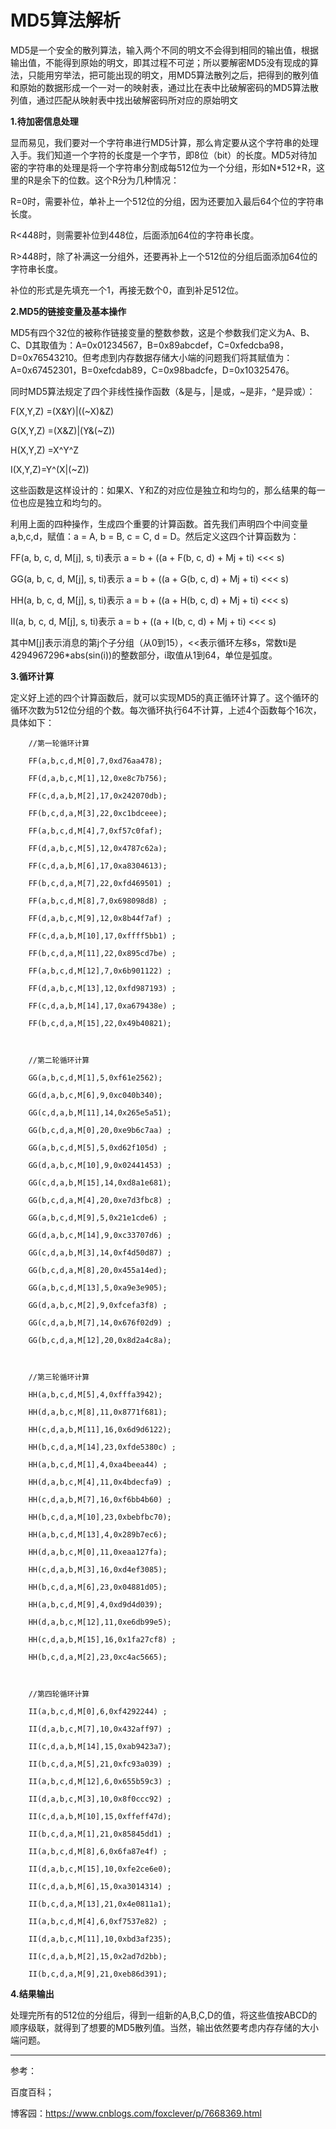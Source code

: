 # MD5算法解析

MD5是一个安全的散列算法，输入两个不同的明文不会得到相同的输出值，根据输出值，不能得到原始的明文，即其过程不可逆；所以要解密MD5没有现成的算法，只能用穷举法，把可能出现的明文，用MD5算法散列之后，把得到的散列值和原始的数据形成一个一对一的映射表，通过比在表中比破解密码的MD5算法散列值，通过匹配从映射表中找出破解密码所对应的原始明文


**1.待加密信息处理**

显而易见，我们要对一个字符串进行MD5计算，那么肯定要从这个字符串的处理入手。我们知道一个字符的长度是一个字节，即8位（bit）的长度。MD5对待加密的字符串的处理是将一个字符串分割成每512位为一个分组，形如N*512+R，这里的R是余下的位数。这个R分为几种情况：

R=0时，需要补位，单补上一个512位的分组，因为还要加入最后64个位的字符串长度。

R<448时，则需要补位到448位，后面添加64位的字符串长度。

R>448时，除了补满这一分组外，还要再补上一个512位的分组后面添加64位的字符串长度。

补位的形式是先填充一个1，再接无数个0，直到补足512位。

**2.MD5的链接变量及基本操作**

MD5有四个32位的被称作链接变量的整数参数，这是个参数我们定义为A、B、C、D其取值为：A=0x01234567，B=0x89abcdef，C=0xfedcba98，D=0x76543210。但考虑到内存数据存储大小端的问题我们将其赋值为：A=0x67452301，B=0xefcdab89，C=0x98badcfe，D=0x10325476。

同时MD5算法规定了四个非线性操作函数（&是与，|是或，~是非，^是异或）：

F(X,Y,Z) =(X&Y)|((~X)&Z)

G(X,Y,Z) =(X&Z)|(Y&(~Z))

H(X,Y,Z) =X^Y^Z

I(X,Y,Z)=Y^(X|(~Z))

这些函数是这样设计的：如果X、Y和Z的对应位是独立和均匀的，那么结果的每一位也应是独立和均匀的。

利用上面的四种操作，生成四个重要的计算函数。首先我们声明四个中间变量a,b,c,d，赋值：a = A, b = B, c = C, d = D。然后定义这四个计算函数为：

FF(a, b, c, d, M[j], s, ti)表示 a = b + ((a + F(b, c, d) + Mj + ti) <<< s)

GG(a, b, c, d, M[j], s, ti)表示 a = b + ((a + G(b, c, d) + Mj + ti) <<< s)

HH(a, b, c, d, M[j], s, ti)表示 a = b + ((a + H(b, c, d) + Mj + ti) <<< s)

II(a, b, c, d, M[j], s, ti)表示 a = b + ((a + I(b, c, d) + Mj + ti) <<< s)

其中M[j]表示消息的第j个子分组（从0到15），<<表示循环左移s，常数ti是4294967296*abs(sin(i))的整数部分，i取值从1到64，单位是弧度。

**3.循环计算**

定义好上述的四个计算函数后，就可以实现MD5的真正循环计算了。这个循环的循环次数为512位分组的个数。每次循环执行64不计算，上述4个函数每个16次，具体如下：

        //第一轮循环计算

        FF(a,b,c,d,M[0],7,0xd76aa478);

        FF(d,a,b,c,M[1],12,0xe8c7b756);

        FF(c,d,a,b,M[2],17,0x242070db);

        FF(b,c,d,a,M[3],22,0xc1bdceee);

        FF(a,b,c,d,M[4],7,0xf57c0faf);

        FF(d,a,b,c,M[5],12,0x4787c62a);

        FF(c,d,a,b,M[6],17,0xa8304613);

        FF(b,c,d,a,M[7],22,0xfd469501) ;

        FF(a,b,c,d,M[8],7,0x698098d8) ;

        FF(d,a,b,c,M[9],12,0x8b44f7af) ;

        FF(c,d,a,b,M[10],17,0xffff5bb1) ;

        FF(b,c,d,a,M[11],22,0x895cd7be) ;

        FF(a,b,c,d,M[12],7,0x6b901122) ;

        FF(d,a,b,c,M[13],12,0xfd987193) ;

        FF(c,d,a,b,M[14],17,0xa679438e) ;

        FF(b,c,d,a,M[15],22,0x49b40821);

 

        //第二轮循环计算

        GG(a,b,c,d,M[1],5,0xf61e2562);

        GG(d,a,b,c,M[6],9,0xc040b340);

        GG(c,d,a,b,M[11],14,0x265e5a51);

        GG(b,c,d,a,M[0],20,0xe9b6c7aa) ;

        GG(a,b,c,d,M[5],5,0xd62f105d) ;

        GG(d,a,b,c,M[10],9,0x02441453) ;

        GG(c,d,a,b,M[15],14,0xd8a1e681);

        GG(b,c,d,a,M[4],20,0xe7d3fbc8) ;

        GG(a,b,c,d,M[9],5,0x21e1cde6) ;

        GG(d,a,b,c,M[14],9,0xc33707d6) ;

        GG(c,d,a,b,M[3],14,0xf4d50d87) ;

        GG(b,c,d,a,M[8],20,0x455a14ed);

        GG(a,b,c,d,M[13],5,0xa9e3e905);

        GG(d,a,b,c,M[2],9,0xfcefa3f8) ;

        GG(c,d,a,b,M[7],14,0x676f02d9) ;

        GG(b,c,d,a,M[12],20,0x8d2a4c8a);

 

        //第三轮循环计算

        HH(a,b,c,d,M[5],4,0xfffa3942);

        HH(d,a,b,c,M[8],11,0x8771f681);

        HH(c,d,a,b,M[11],16,0x6d9d6122);

        HH(b,c,d,a,M[14],23,0xfde5380c) ;

        HH(a,b,c,d,M[1],4,0xa4beea44) ;

        HH(d,a,b,c,M[4],11,0x4bdecfa9) ;

        HH(c,d,a,b,M[7],16,0xf6bb4b60) ;

        HH(b,c,d,a,M[10],23,0xbebfbc70);

        HH(a,b,c,d,M[13],4,0x289b7ec6);

        HH(d,a,b,c,M[0],11,0xeaa127fa);

        HH(c,d,a,b,M[3],16,0xd4ef3085);

        HH(b,c,d,a,M[6],23,0x04881d05);

        HH(a,b,c,d,M[9],4,0xd9d4d039);

        HH(d,a,b,c,M[12],11,0xe6db99e5);

        HH(c,d,a,b,M[15],16,0x1fa27cf8) ;

        HH(b,c,d,a,M[2],23,0xc4ac5665);

   

        //第四轮循环计算

        II(a,b,c,d,M[0],6,0xf4292244) ;

        II(d,a,b,c,M[7],10,0x432aff97) ;

        II(c,d,a,b,M[14],15,0xab9423a7);

        II(b,c,d,a,M[5],21,0xfc93a039) ;

        II(a,b,c,d,M[12],6,0x655b59c3) ;

        II(d,a,b,c,M[3],10,0x8f0ccc92) ;

        II(c,d,a,b,M[10],15,0xffeff47d);

        II(b,c,d,a,M[1],21,0x85845dd1) ;

        II(a,b,c,d,M[8],6,0x6fa87e4f) ;

        II(d,a,b,c,M[15],10,0xfe2ce6e0);

        II(c,d,a,b,M[6],15,0xa3014314) ;

        II(b,c,d,a,M[13],21,0x4e0811a1);

        II(a,b,c,d,M[4],6,0xf7537e82) ;

        II(d,a,b,c,M[11],10,0xbd3af235);

        II(c,d,a,b,M[2],15,0x2ad7d2bb);

        II(b,c,d,a,M[9],21,0xeb86d391);
  
**4.结果输出**

处理完所有的512位的分组后，得到一组新的A,B,C,D的值，将这些值按ABCD的顺序级联，就得到了想要的MD5散列值。当然，输出依然要考虑内存存储的大小端问题。

****
参考：

  百度百科；
  
  博客园：https://www.cnblogs.com/foxclever/p/7668369.html
